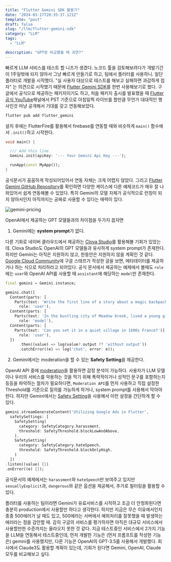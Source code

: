 ```yaml
---
title: "Flutter Gemini SDK 활용기"
date: "2024-03-17T20:35:37.121Z"
template: "post"
draft: false
slug: "/llm/flutter-gemini-sdk"
category: "LLM"
tags:
  - "LLM"

description: "GPT랑 비교했을 때 과연?"
---
```


빠르게 LLM 서비스를 테스트 할 니즈가 생겼다. 노코드 툴을 검토해보려다가 개발기간이 1주일밖에 되지 않아서 그냥 빠르게 만들기로 하고, 팀에서 플러터를 사용하니. 일단 플러터로 개발을 시작했다. "실 사용자 대상으로 테스트를 해보고 실패하면 과감하게 접자" 는 의견으로 시작했기 때문에 [Flutter Gemini SDK](https://pub.dev/packages/flutter_gemini)를 한번 사용해보기로 했다. 구글에서 공식으로 제공하는 패키지이기도 하고, 처음 패키지 출시를 발표했을 때 [Flutter 공식 YouTube](https://www.youtube.com/live/sojm449IB-4?feature=shared)채널에서 PST 기준으로 아침일찍 라이브를 할만큼 무언가 대대적인 행사인것 마냥 공개해서 기대를 갖고 연동해보았다. 

```bash
flutter pub add flutter_gemini
```

설치 후에는 FlutterFire를 활용해서 firebase를 연동할 때와 비슷하게 `main()` 함수에서 `.init()`하고 시작한다.

```dart
void main() {

  /// Add this line
  Gemini.init(apiKey: '--- Your Gemini Api Key ---');

  runApp(const MyApp());
}
```

공식문서가 꼼꼼하게 작성되어있어서 연동 자체는 크게 어렵지 않았다. 그리고 [Flutter Gemini GitHub Repository](https://github.com/babakcode/flutter_gemini/tree/master/example/lib/sections)를 확인하면 다양한 케이스에 다른 예제코드가 매우 잘 나와있어서 쉽게 연동해볼 수 있었다. 특히 Gemini의 모델 자체가 공식적으로 런칭이 되지 않아서인지 아직까지는 공짜로 사용할 수 있다는 매력이 있다. 

![gemini-pricing](https://i.imgur.com/DBCm8Kc.png)

OpenAI에서 제공하는 GPT 모델들과의 차이점을 두가지 꼽자면 

1. Gemini에는 **system prompt**가 없다. 

다른 기회로 네이버 클라우드에서 제공하는 [Clova Studio](https://www.ncloud.com/product/aiService/clovaStudio)를 활용해볼 기회가 있었는데. Clova Studio도 OpenAI의 GPT 모델들과 유사하게 system prompt가 존재한다. 하지만 Gemini는 아직은 지원하지 않고, 한동안은 지원하지 않을 계획인 것 같다. [Google Cloud Community](https://www.googlecloudcommunity.com/gc/AI-ML/Implementing-System-Prompts-in-Gemini-Pro-for-Chatbot-Creation/m-p/715501/highlight/true#M5332)에 구글 스태프가 작성한 글을 보면, 메타데이터를 제공하거나 하는 식으로 처리하라고 되어있다. 공식 문서에서 제공하는 예제에서 볼때도 `role`에는 `user`와 OpenAI API를 사용할 때 `assistant`에 해당하는 `model`만 존재한다. 

```dart
final gemini = Gemini.instance;

gemini.chat([
  Content(parts: [
    Parts(text: 'Write the first line of a story about a magic backpack.')],
      role: 'user'),
  Content(parts: [ 
    Parts(text: 'In the bustling city of Meadow brook, lived a young girl named Sophie. She was a bright and curious soul with an imaginative mind.')],
      role: 'model'),
  Content(parts: [ 
    Parts(text: 'Can you set it in a quiet village in 1600s France?')], 
      role: 'user'),
  ])
      .then((value) => log(value?.output ?? 'without output'))
      .catchError((e) => log('chat', error: e));
```

2. Gemini에서는 moderation을 할 수 있는 **Safety Setting**을 제공한다. 

OpenAI API 중에 [moderation](https://platform.openai.com/docs/guides/moderation/quickstart)을 활용하면 감정 분석이 가능하다. 사용자가 LLM 모델이나 우리의 서비스를 악용하는 것을 막기 위해 폭력적이거나 성적인 문구를 포함하는지 등등을 파악하는 절차가 필요하다면, `Moderation API`를 먼저 사용하고 직접 설정한 Threshold를 기준으로 질의를 가능하게 하거나, system prompt를 사용해서 막아야한다. 하지만 Gemini에서는 [Safety Setting](https://pub.dev/packages/flutter_gemini#safety-settings)을 사용해서 이런 설정을 간단하게 할 수 있다. 

```dart
gemini.streamGenerateContent('Utilizing Google Ads in Flutter',
  safetySettings: [
    SafetySetting(
      category: SafetyCategory.harassment,
      threshold: SafetyThreshold.blockLowAndAbove,
    ),
    SafetySetting(
      category: SafetyCategory.hateSpeech,
      threshold: SafetyThreshold.blockOnlyHigh,
    )
  ])
.listen((value) {})
.onError((e) {});
```

공식문서의 예제에서는 `harassment`와 `hateSpeech`만 보여주고 있지만 `sexuallyExplicit`과, `dangerous`와 같은 옵션을 제공해서, 추가로 필터링을 활용할 수 있다.

플러터를 사용하는 팀이라면 Gemini가 유료서비스를 시작하고 조금 더 안정화된다면 충분히 production에서 사용할만 하다고 생각한다. 하지만 지금은 무슨 이유에서인지 종종 500에러가 날 때도 있고, 500에러는 서버에서 예외처리를 잘못했을 때 발생하는 에러라는 점을 감안할 때. 감히 구글의 서비스를 평가하자면 아직은 대규모 서비스에서 사용할만한 수준까지는 올라오지 못한 것 같다. 지금 테스트중인 서비스에서 2가지 기능을 LLM을 연동해서 테스트중인데, 먼저 개발한 기능은 (먼저 프롬프트를 작성한 기능은) gemini를 사용했지만, 다른 기능은 OpenAI의 GPT-3.5를 사용해서 개발했다. 회사에서 Claude3도 활용할 계획이 있는데, 기회가 된다면 Gemini, OpenAI, Claude 모두를 비교해보고 싶다. 